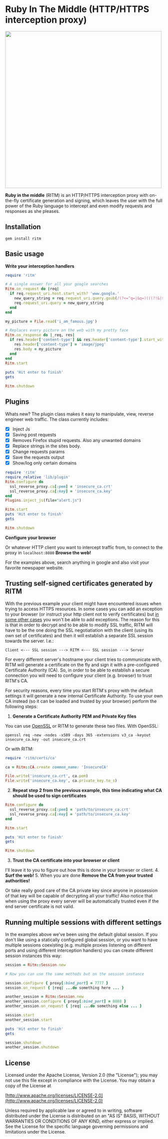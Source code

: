 
# Ruby In The Middle (HTTP/HTTPS interception proxy)

<img src="docs/ritm.png" width="500">

**Ruby in the middle** (RITM) is an HTTP/HTTPS interception proxy with
on-the-fly certificate generation and signing, which leaves the user
with the full power of the Ruby language to intercept and even modify
requests and responses as she pleases.

## Installation

`gem install ritm`

## Basic usage

**Write your interception handlers**

  ```ruby
  require 'ritm'
  
  # A single answer for all your google searches
  Ritm.on_request do |req|
    if req.request_uri.host.start_with? 'www.google.'
      new_query_string = req.request_uri.query.gsub(/(?<=^q=|&q=)(((?!&|$).)*)(?=&|$)/, 'RubyInTheMiddle')
      req.request_uri.query = new_query_string
    end
  end
  
  my_picture = File.read('i_am_famous.jpg')
  
  # Replaces every picture on the web with my pretty face
  Ritm.on_response do |_req, res|
    if res.header['content-type'] && res.header['content-type'].start_with?('image/')
      res.header['content-type'] = 'image/jpeg'
      res.body = my_picture
    end
  end
  Ritm.start
   
  puts 'Hit enter to finish'
  gets
  
  Ritm.shutdown
  ```
## Plugins
  Whats new?
  The plugin class makes it easy to manipulate, view, reverse engineer web traffic. 
  The class currently includes:
  - [x] Inject Js
  - [x] Saving post requests
  - [x] Removes Firefox stupid requests. Also any unwanted domains
  - [x] Replace strings in the sites body.
  - [x] Change requests params
  - [x] Save the requests output
  - [x] Show/log only certain domains
  ```ruby
  require 'ritm'
  require_relative 'lib/plugin'
  Ritm.configure do
    ssl_reverse_proxy.ca[:pem] = 'insecure_ca.crt'
    ssl_reverse_proxy.ca[:key] = 'insecure_ca.key'
  end
  Plugins.inject_js(file="alert.js")
  
  Ritm.start
  puts 'Hit enter to finish'
  gets

  Ritm.shutdown
  ```

 **Configure your browser**

  Or whatever HTTP client you want to intercept traffic from, to connect
  to the proxy in `localhost:8080`
  **Browse the web!**

  For the examples above, search anything in google and also visit your
  favorite newspaper website.

## Trusting self-signed certificates generated by RITM

With the previous example your client might have encountered issues when
trying to access HTTPS resources. In some cases you can add an exception
to your browser (or instruct your http client not to verify
certificates) but 
[in some other cases](https://tools.ietf.org/html/rfc6797) you won't be
able to add exceptions. The reason for this is that in order to decrypt
and to be able to modify SSL traffic, RITM will have to be the one doing
the SSL negotiatiation with the client (using its own set of
certificates) and then it will establish a separate SSL session towards
the server. I.e.:

```
Client <--- SSL session ---> RITM <--- SSL session ---> Server
```

For every different server's hostname your client tries to communicate
with, RITM will generate a certificate on the fly and sign it with a
pre-configured Certificate Authority (CA). So, in order to be able to
establish a secure connection you will need to configure your client
(e.g. browser) to trust RITM's CA.

For security reasons, every time you start RITM's proxy with the default
settings it will generate a new internal Certificate Authority. To use
your own CA instead (so it can be loaded and trusted by your browser)
perform the following steps:

1. **Generate a Certificate Authority PEM and Private Key files**

  You can use
  [OpenSSL](https://www.openssl.org/docs/manmaster/apps/ca.html) or RITM
  to generate these two files. With OpenSSL:

  ```
  openssl req -new -nodes -x509 -days 365 -extensions v3_ca -keyout insecure_ca.key -out insecure_ca.crt
  ```

  Or with RITM:

  ```ruby
  require 'ritm/certs/ca'
  
  ca = Ritm::CA.create common_name: 'InsecureCA'
  
  File.write('insecure_ca.crt', ca.pem)
  File.write('insecure_ca.key', ca.private_key.to_s)
  ```
2. **Repeat step 2 from the previous example, this time indicating what
CA should be used to sign certificates**

  ```ruby
  Ritm.configure do
    ssl_reverse_proxy.ca[:pem] = 'path/to/insecure_ca.crt'
    ssl_reverse_proxy.ca[:key] = 'path/to/insecure_ca.key'
  end
  
  Ritm.start
  
  puts 'Hit enter to finish'
  gets
  
  Ritm.shutdown
  ```
3. **Trust the CA certificate into your browser or client**

  I'll leave it to you to figure out how this is done in your browser or
  client.
4. **Surf the web!**
5. When you are done **Remove the CA from your trusted authorities!** 

  Or take really good care of the CA private key since anyone in
  possession of that key will be capable of decrypting all your traffic!
  Also notice that when using the proxy every server will be
  automatically trusted even if the end server certificate is not valid.

## Running multiple sessions with different settings

In the examples above we've been using the default global session. If
you don't like using a statically configured global session, or you want
to have multiple sessions coexisting (e.g. multiple proxies listening on
different ports and using different interception handlers) you can
create different session instances this way:


```ruby
session = Ritm::Session.new

# Now you can use the same methods but on the session instance

session.configure { proxy[:bind_port] = 7777 }
session.on_request { |req| ...do something here ... }

another_session = Ritm::Session.new
another_session.configure { proxy[:bind_port] = 8888 }
another_session.on_request { |req| ...do something else ... }

session.start
another_session.start

puts 'Hit enter to finish'
gets

session.shutdown
another_session.shutdown
```

## License

Licensed under the Apache License, Version 2.0 (the "License"); you may
not use this file except in compliance with the License. You may obtain
a copy of the License at

[http://www.apache.org/licenses/LICENSE-2.0](http://www.apache.org/licenses/LICENSE-2.0)

Unless required by applicable law or agreed to in writing, software
distributed under the License is distributed on an "AS IS" BASIS,
WITHOUT WARRANTIES OR CONDITIONS OF ANY KIND, either express or implied.
See the License for the specific language governing permissions and
limitations under the License.

